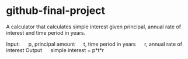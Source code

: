 # github-final-project

A calculator that calculates simple interest given principal, annual rate of interest and time period in years.

Input:
&nbsp;&nbsp;&nbsp;&nbsp;&nbsp;p, principal amount
&nbsp;&nbsp;&nbsp;&nbsp;&nbsp;t, time period in years
&nbsp;&nbsp;&nbsp;&nbsp;&nbsp;r, annual rate of interest
Output
&nbsp;&nbsp;&nbsp;&nbsp;&nbsp;simple interest = p\*t\*r
